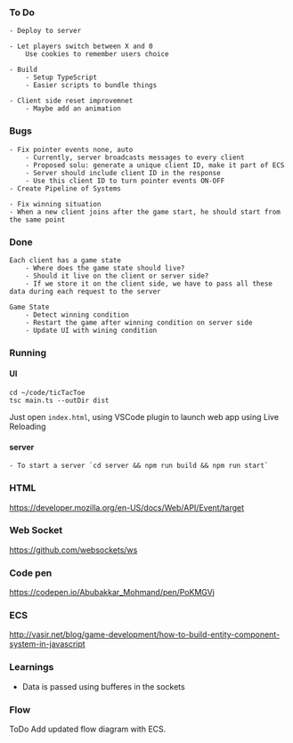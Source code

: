 ### To Do

    - Deploy to server
    
    - Let players switch between X and 0
        Use cookies to remember users choice

    - Build 
        - Setup TypeScript
        - Easier scripts to bundle things
    
    - Client side reset improvemnet 
        - Maybe add an animation

### Bugs
    - Fix pointer events none, auto
        - Currently, server broadcasts messages to every client
        - Proposed solu: generate a unique client ID, make it part of ECS
        - Server should include client ID in the response
        - Use this client ID to turn pointer events ON-OFF
    - Create Pipeline of Systems
    
    - Fix winning situation
    - When a new client joins after the game start, he should start from the same point


### Done
    
    Each client has a game state
        - Where does the game state should live?
        - Should it live on the client or server side? 
        - If we store it on the client side, we have to pass all these data during each request to the server 
    
    Game State
        - Detect winning condition
        - Restart the game after winning condition on server side
        - Update UI with wining condition

### Running

#### UI 

```
cd ~/code/ticTacToe
tsc main.ts --outDir dist
```

Just open `index.html`, using VSCode plugin to launch web app using Live Reloading 
#### server
    - To start a server `cd server && npm run build && npm run start`

### HTML
https://developer.mozilla.org/en-US/docs/Web/API/Event/target

### Web Socket
https://github.com/websockets/ws

### Code pen
https://codepen.io/Abubakkar_Mohmand/pen/PoKMGVj

### ECS
http://vasir.net/blog/game-development/how-to-build-entity-component-system-in-javascript

### Learnings
 - Data is passed using bufferes in the sockets

### Flow

ToDo Add updated flow diagram with ECS. 


